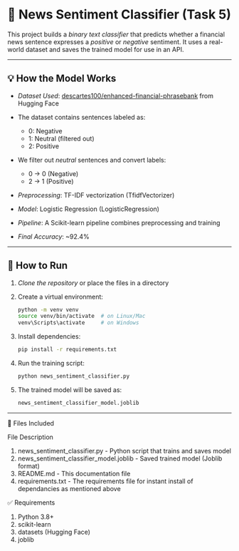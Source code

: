 # 📰 News Sentiment Classifier (Task 5)

This project builds a *binary text classifier* that predicts whether a financial news sentence expresses a *positive* or *negative* sentiment. It uses a real-world dataset and saves the trained model for use in an API.

---

## 💡 How the Model Works

- *Dataset Used*: [descartes100/enhanced-financial-phrasebank](https://huggingface.co/datasets/descartes100/enhanced-financial-phrasebank) from Hugging Face
- The dataset contains sentences labeled as:
  - 0: Negative
  - 1: Neutral (filtered out)
  - 2: Positive

- We filter out *neutral* sentences and convert labels:
  - 0 → 0 (Negative)
  - 2 → 1 (Positive)

- *Preprocessing*: TF-IDF vectorization (TfidfVectorizer)
- *Model*: Logistic Regression (LogisticRegression)
- *Pipeline*: A Scikit-learn pipeline combines preprocessing and training

- *Final Accuracy*: ~92.4%

---

## 🧪 How to Run

1. *Clone the repository* or place the files in a directory
2. Create a virtual environment:
   ```bash
   python -m venv venv
   source venv/bin/activate  # on Linux/Mac
   venv\Scripts\activate     # on Windows
   ```
3. Install dependencies:
     ```bash
    pip install -r requirements.txt
    ```
4. Run the training script:
    ```bash
    python news_sentiment_classifier.py
    ```

5. The trained model will be saved as:
    ```bash
    news_sentiment_classifier_model.joblib
    ```



---

📁 Files Included

File	Description

1. news_sentiment_classifier.py	- Python script that trains and saves model
2. news_sentiment_classifier_model.joblib	- Saved trained model (Joblib format)
3. README.md	- This documentation file
4. requirements.txt - The requirements file for instant install of dependancies as mentioned above


✅ Requirements

1. Python 3.8+
2. scikit-learn
3. datasets (Hugging Face)
4. joblib

